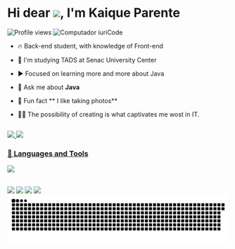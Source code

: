 <h1 align="left">Hi dear <img src="https://images.emojiterra.com/google/noto-emoji/unicode-15/animated/1f44b.gif" height="30px">, I'm Kaique Parente</h1>
<img src="https://raw.githubusercontent.com/MicaelliMedeiros/micaellimedeiros/master/image/computer-illustration.png" min-width="400px" max-width="400px" width="400px" align="right" alt="Computador iuriCode">
<p align="left"> <img src="https://komarev.com/ghpvc/?username=Kaique-Parente&color=yellow" alt="Profile views" /> </p>

- 🔥 Back-end student, with knowledge of Front-end

- 🔭 I'm studying TADS at Senac University Center

- ▶️ Focused on learning more and more about Java

- 💬 Ask me about **Java**

- 📸 Fun fact ** I like taking photos**

- 👨‍💻 The possibility of creating is what captivates me wost in IT.

##

<div style="display:flex;">
<a href="https://github.com/Kaique-Parente">
<img height="180em" src="https://github-readme-stats.vercel.app/api?username=Kaique-Parente&show_icons=true&theme=algolia&include_all_commits=true&count_private=true"/>
<img height="180em" src="https://github-readme-stats.vercel.app/api/top-langs/?username=Kaique-Parente&layout=compact&langs_count=7&theme=algolia"/>
</div>

### 🧰 Languages and Tools
<div aling="center">
<img src="https://skillicons.dev/icons?i=java,javascript,html,css,git">
<br/>
</div>

##

<div>
<a href = "https://www.instagram.com/kaiquepa_silva/" target="_blank"><img src="https://img.shields.io/badge/Instagram-E4405F?style=for-the-badge&logo=instagram&logoColor=white" target="_blank"></a>
<a href = "mailto:kaique.parente.game@gmail.com"><img src="https://img.shields.io/badge/Gmail-D14836?style=for-the-badge&logo=gmail&logoColor=white" target="_blank"></a>
<a href = "mailto:kaique.parente.game@outlook.com"><img src="https://img.shields.io/badge/Outlook-414141?style=for-the-badge&logo=microsoft-outlook&logoColor=white"></a>
<a href="https://www.linkedin.com/in/kaique-parente-da-silva-82697b216" target="_blank"><img src="https://img.shields.io/badge/LinkedIn-0077B5?style=for-the-badge&logo=linkedin&logoColor=white" target="_blank"></a>
</div>

<img alt="snake eating my contributions" src="https://raw.githubusercontent.com/Kaique-Parente/Kaique-Parente/output/github-contribution-grid-snake-dark.svg" />

